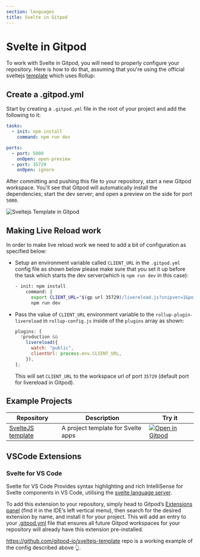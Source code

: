 ```yaml
---
section: languages
title: Svelte in Gitpod
---
```


<script context="module">
  export const prerender = true;
</script>

# Svelte in Gitpod

To work with Svelte in Gitpod, you will need to properly configure your repository. Here is how to do that, assuming that you're using the official sveltejs [template](https://github.com/sveltejs/template) which uses Rollup:

## Create a .gitpod.yml

Start by creating a `.gitpod.yml` file in the root of your project and add the following to it:

```yml
tasks:
  - init: npm install
    command: npm run dev

ports:
  - port: 5000
    onOpen: open-preview
  - port: 35729
    onOpen: ignore
```

After committing and pushing this file to your repository, start a new Gitpod workspace. You'll see that Gitpod will automatically install the dependencies; start the dev server; and open a preview on the side for port `5000`.

![Sveltejs Template in Gitpod](../../../static/images/docs/svelte-template-in-gitpod.png)

## Making Live Reload work

In order to make live reload work we need to add a bit of configuration as specified below:

- Setup an environment variable called `CLIENT_URL` in the `.gitpod.yml` config file as shown below please make sure that you set it up before the task which starts the dev server(which is `npm run dev` in this case):

  ```bash
  - init: npm install
      command: |
        export CLIENT_URL="$(gp url 35729)/livereload.js?snipver=1&port=443"
        npm run dev
  ```

- Pass the value of `CLIENT_URL` environment variable to the `rollup-plugin-livereload` in `rollup-config.js` inside of the `plugins` array as shown:
  ```js
  plugins: [
    !production &&
      livereload({
        watch: "public",
        clientUrl: process.env.CLIENT_URL,
      }),
  ];
  ```
  This will set `CLIENT_URL` to the workspace url of port `35729` (default port for livereload in Gitpod).

## Example Projects

<div class="overflow-x-auto">

| Repository                                                          | Description                        | Try it                                                                                                                              |
| ------------------------------------------------------------------- | ---------------------------------- | ----------------------------------------------------------------------------------------------------------------------------------- |
| [SvelteJS template](https://github.com/gitpod-io/sveltejs-template) | A project template for Svelte apps | [![Open in Gitpod](https://gitpod.io/button/open-in-gitpod.svg)](https://gitpod.io/#https://github.com/gitpod-io/sveltejs-template) |

</div>

## VSCode Extensions

### Svelte for VS Code

Svelte for VS Code Provides syntax highlighting and rich IntelliSense for Svelte components in VS Code, utilising the [svelte language server](https://github.com/sveltejs/language-tools/tree/master/packages/language-server).

To add this extension to your repository, simply head to Gitpod’s [Extensions panel](/docs/references/ides-and-editors/vscode-extensions) (find it in the IDE’s left vertical menu), then search for the desired extension by name, and install it for your project. This will add an entry to your [.gitpod.yml](/docs/config-gitpod-file) file that ensures all future Gitpod workspaces for your repository will already have this extension pre-installed.

https://github.com/gitpod-io/sveltejs-template repo is a working example of the config described above <span aria-hidden="true">👆</span>.
